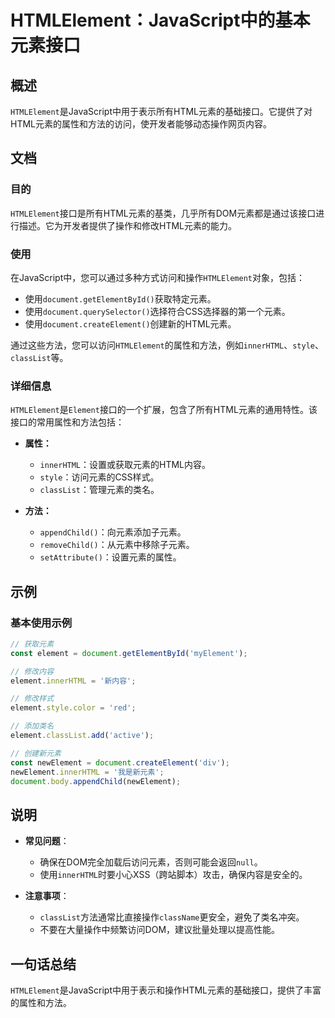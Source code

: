 <!--
Meta Description: # HTMLElement：JavaScript中的基本元素接口 ## 概述 `HTMLElement`是JavaScript中用于表示所有HTML元素的基础接口。它提供了对HTML元素的属性和方法的访问，使开发者能够动态操作网页内容。 ## 文档 ### 目的 `HTMLElement`接口是所有...
Meta Keywords: htmlelement, document, innerhtml, element, classlist
-->

# HTMLElement：JavaScript中的基本元素接口

## 概述
`HTMLElement`是JavaScript中用于表示所有HTML元素的基础接口。它提供了对HTML元素的属性和方法的访问，使开发者能够动态操作网页内容。

## 文档
### 目的
`HTMLElement`接口是所有HTML元素的基类，几乎所有DOM元素都是通过该接口进行描述。它为开发者提供了操作和修改HTML元素的能力。

### 使用
在JavaScript中，您可以通过多种方式访问和操作`HTMLElement`对象，包括：

- 使用`document.getElementById()`获取特定元素。
- 使用`document.querySelector()`选择符合CSS选择器的第一个元素。
- 使用`document.createElement()`创建新的HTML元素。

通过这些方法，您可以访问`HTMLElement`的属性和方法，例如`innerHTML`、`style`、`classList`等。

### 详细信息
`HTMLElement`是`Element`接口的一个扩展，包含了所有HTML元素的通用特性。该接口的常用属性和方法包括：

- **属性：**
  - `innerHTML`：设置或获取元素的HTML内容。
  - `style`：访问元素的CSS样式。
  - `classList`：管理元素的类名。

- **方法：**
  - `appendChild()`：向元素添加子元素。
  - `removeChild()`：从元素中移除子元素。
  - `setAttribute()`：设置元素的属性。

## 示例
### 基本使用示例
```javascript
// 获取元素
const element = document.getElementById('myElement');

// 修改内容
element.innerHTML = '新内容';

// 修改样式
element.style.color = 'red';

// 添加类名
element.classList.add('active');

// 创建新元素
const newElement = document.createElement('div');
newElement.innerHTML = '我是新元素';
document.body.appendChild(newElement);
```

## 说明
- **常见问题**：
  - 确保在DOM完全加载后访问元素，否则可能会返回`null`。
  - 使用`innerHTML`时要小心XSS（跨站脚本）攻击，确保内容是安全的。
  
- **注意事项**：
  - `classList`方法通常比直接操作`className`更安全，避免了类名冲突。
  - 不要在大量操作中频繁访问DOM，建议批量处理以提高性能。

## 一句话总结
`HTMLElement`是JavaScript中用于表示和操作HTML元素的基础接口，提供了丰富的属性和方法。
